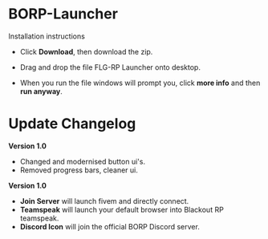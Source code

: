 # BORP-Launcher

Installation instructions
 - Click __Download__, then download the zip.
 
 - Drag and drop the file FLG-RP Launcher onto desktop.
 
 - When you run the file windows will prompt you, click __more info__ and then __run anyway__.
 
 # Update Changelog
 __Version 1.0__
  
  - Changed and modernised button ui's.
  - Removed progress bars, cleaner ui.
 
  
 __Version 1.0__ 
   - __Join Server__ will launch fivem and directly connect. 
   - __Teamspeak__ will launch your default browser into Blackout RP teamspeak.
   - __Discord Icon__ will join the official BORP Discord server.
